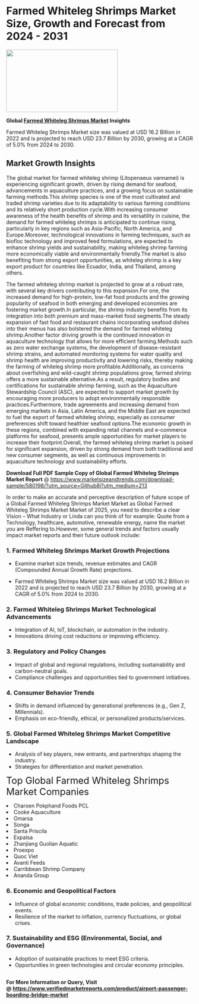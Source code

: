 <H1>Farmed Whiteleg Shrimps Market Size, Growth and Forecast from 2024 - 2031</H1><img class="aligncenter size-medium wp-image-584254" src="https://thirdeyenews.in/wp-content/uploads/2024/09/Global-Market-Research-300x168.jpeg" alt="" width="300" height="168" /><p><strong>Global&nbsp;<a href="https://www.marketsizeandtrends.com/download-sample/580198/?utm_source=Github8j?utm_medium=213">Farmed Whiteleg Shrimps Market</a> Insights</strong></p><p>Farmed Whiteleg Shrimps Market size was valued at USD 16.2 Billion in 2022 and is projected to reach USD 23.7 Billion by 2030, growing at a CAGR of 5.0% from 2024 to 2030.</p><p><h2>Market Growth Insights</h2> <p>The global market for farmed whiteleg shrimp (Litopenaeus vannamei) is experiencing significant growth, driven by rising demand for seafood, advancements in aquaculture practices, and a growing focus on sustainable farming methods.This shrimp species is one of the most cultivated and traded shrimp varieties due to its adaptability to various farming conditions and its relatively short production cycle.With increasing consumer awareness of the health benefits of shrimp and its versatility in cuisine, the demand for farmed whiteleg shrimps is anticipated to continue rising, particularly in key regions such as Asia-Pacific, North America, and Europe.Moreover, technological innovations in farming techniques, such as biofloc technology and improved feed formulations, are expected to enhance shrimp yields and sustainability, making whiteleg shrimp farming more economically viable and environmentally friendly.The market is also benefiting from strong export opportunities, as whiteleg shrimp is a key export product for countries like Ecuador, India, and Thailand, among others.</p> <p>The farmed whiteleg shrimp market is projected to grow at a robust rate, with several key drivers contributing to this expansion.For one, the increased demand for high-protein, low-fat food products and the growing popularity of seafood in both emerging and developed economies are fostering market growth.In particular, the shrimp industry benefits from its integration into both premium and mass-market food segments.The steady expansion of fast food and restaurant chains incorporating seafood dishes into their menus has also bolstered the demand for farmed whiteleg shrimp.Another factor driving growth is the continued innovation in aquaculture technology that allows for more efficient farming.Methods such as zero water exchange systems, the development of disease-resistant shrimp strains, and automated monitoring systems for water quality and shrimp health are improving productivity and lowering risks, thereby making the farming of whiteleg shrimp more profitable.Additionally, as concerns about overfishing and wild-caught shrimp populations grow, farmed shrimp offers a more sustainable alternative.As a result, regulatory bodies and certifications for sustainable shrimp farming, such as the Aquaculture Stewardship Council (ASC), are expected to support market growth by encouraging more producers to adopt environmentally responsible practices.Furthermore, trade agreements and increasing demand from emerging markets in Asia, Latin America, and the Middle East are expected to fuel the export of farmed whiteleg shrimp, especially as consumer preferences shift toward healthier seafood options.The economic growth in these regions, combined with expanding retail channels and e-commerce platforms for seafood, presents ample opportunities for market players to increase their footprint.Overall, the farmed whiteleg shrimp market is poised for significant expansion, driven by strong demand from both traditional and new consumer segments, as well as continuous improvements in aquaculture technology and sustainability efforts.<p><span class=""><strong>Download Full PDF Sample Copy of Global Farmed Whiteleg Shrimps Market Report</strong> @ <a href="https://www.marketsizeandtrends.com/download-sample/580198/?utm_source=Github8j?utm_medium=213" target="_blank">https://www.marketsizeandtrends.com/download-sample/580198/?utm_source=Github8j?utm_medium=213</a></span></p><p>In order to make an accurate and perceptive description of future scope of a Global&nbsp;Farmed Whiteleg Shrimps Market Market as Global&nbsp;Farmed Whiteleg Shrimps Market Market of 2025, you need to describe a clear Vision &ndash; What Industry or Linda can you think of for example: Quote from a Technology, healthcare, automotive, renewable energy, name the market you are Reffering to.However, some general trends and factors usually impact market reports and their future outlook include:</p><h3>1.&nbsp;<strong>Farmed Whiteleg Shrimps Market Growth Projections</strong></h3><ul><li>Examine market size trends, revenue estimates and CAGR (Compounded Annual Growth Rate) projections.</li><li><p>Farmed Whiteleg Shrimps Market size was valued at USD 16.2 Billion in 2022 and is projected to reach USD 23.7 Billion by 2030, growing at a CAGR of 5.0% from 2024 to 2030.</p></li></ul><h3>2.&nbsp;<strong>Farmed Whiteleg Shrimps Market Technological Advancements</strong></h3><ul><li>Integration of AI, IoT, blockchain, or automation in the industry.</li><li>Innovations driving cost reductions or improving efficiency.</li></ul><h3>3.&nbsp;<strong>Regulatory and Policy Changes</strong></h3><ul><li>Impact of global and regional regulations, including sustainability and carbon-neutral goals.</li><li>Compliance challenges and opportunities tied to government initiatives.</li></ul><h3>4.&nbsp;<strong>Consumer Behavior Trends</strong></h3><ul><li>Shifts in demand influenced by generational preferences (e.g., Gen Z, Millennials).</li><li>Emphasis on eco-friendly, ethical, or personalized products/services.</li></ul><h3>5.&nbsp;<strong>Global Farmed Whiteleg Shrimps Market Competitive Landscape</strong></h3><ul><li>Analysis of key players, new entrants, and partnerships shaping the industry.</li><li>Strategies for differentiation and market penetration.</li></ul><p data-pm-slice="1 1 []"><span style="color: inherit; font-family: inherit; font-size: 25px;">Top Global Farmed Whiteleg Shrimps Market Companies</span></p><div class="" data-test-id=""><p><li>Charoen Pokphand Foods PCL</li><li> Cooke Aquaculture</li><li> Omarsa</li><li> Songa</li><li> Santa Priscila</li><li> Expalsa</li><li> Zhanjiang Guolian Aquatic</li><li> Proexpo</li><li> Quoc Viet</li><li> Avanti Feeds</li><li> Carribbean Shrimp Company</li><li> Ananda Group</li></p></div><h3>6.&nbsp;<strong>Economic and Geopolitical Factors</strong></h3><ul><li>Influence of global economic conditions, trade policies, and geopolitical events.</li><li>Resilience of the market to inflation, currency fluctuations, or global crises.</li></ul><h3>7.&nbsp;<strong>Sustainability and ESG (Environmental, Social, and Governance)</strong></h3><ul><li>Adoption of sustainable practices to meet ESG criteria.</li><li>Opportunities in green technologies and circular economy principles.</li></ul><h2><strong style="font-size: 14px;">For More Information or Query, Visit @&nbsp;</strong><a style="background-color: #ffffff; font-size: 14px;" href="https://www.marketsizeandtrends.com/report/farmed-whiteleg-shrimps-market/" target="_blank">https://www.verifiedmarketreports.com/product/airport-passenger-boarding-bridge-market</a></h2>